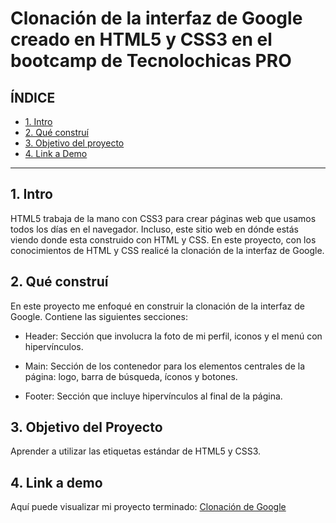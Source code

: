 # Clonación de la interfaz de Google creado en HTML5 y CSS3 en el bootcamp de Tecnolochicas PRO


## **ÍNDICE**

* [1. Intro](https://github.com/AnaysF14/clonaciongoogle/blob/main/README.md#1-intro)
* [2. Qué construí](https://github.com/AnaysF14/clonaciongoogle/blob/main/README.md#2-qu%C3%A9-constru%C3%AD)
* [3. Objetivo del proyecto](https://github.com/AnaysF14/clonaciongoogle/blob/main/README.md#3-objetivo-del-proyecto)
* [4. Link a Demo](https://github.com/AnaysF14/clonaciongoogle/blob/main/README.md#4-link-a-demo)

****

## 1. Intro
HTML5 trabaja de la mano con CSS3 para crear páginas web que usamos todos los días en el navegador. Incluso, este sitio web en dónde estás viendo donde esta construido con HTML y CSS. En este proyecto, con los conocimientos de HTML y CSS realicé la clonación de  la interfaz de Google.

## 2. Qué construí
En este proyecto me enfoqué en construir la clonación de la interfaz de Google.
Contiene las siguientes secciones:

* Header: Sección que involucra la foto de mi perfil, iconos y el menú con hipervínculos.

* Main: Sección de los contenedor para los elementos centrales de la página: logo, barra de búsqueda, íconos y botones.

* Footer: Sección que incluye hipervínculos al final de la página.

## 3. Objetivo del Proyecto
Aprender a utilizar las etiquetas estándar de HTML5 y CSS3.

## 4. Link a demo
Aquí puede visualizar mi proyecto terminado: [Clonación de Google](#)
